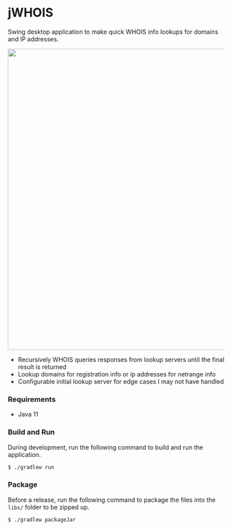 # jWHOIS

Swing desktop application to make quick WHOIS info lookups for domains and IP addresses.

<img src="https://i.imgur.com/EEaXkR5.png" width="700" />

- Recursively WHOIS queries responses from lookup servers until the final result is returned
- Lookup domains for registration info or ip addresses for netrange info
- Configurable initial lookup server for edge cases I may not have handled

### Requirements

- Java 11

### Build and Run

During development, run the following command to build and run the application.

```sh
$ ./gradlew run
```

### Package

Before a release, run the following command to package the files into the `libs/` folder to be zipped up.

```sh
$ ./gradlew packageJar
```